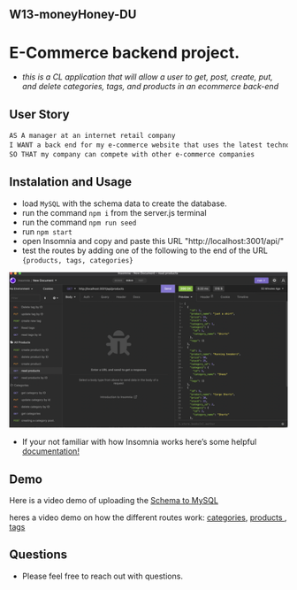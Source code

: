 ## W13-moneyHoney-DU
# E-Commerce backend project. 
* _this is a CL application that will allow a user to get, post, create, put, and delete categories, tags, and products in an ecommerce back-end_

## User Story
```md
AS A manager at an internet retail company
I WANT a back end for my e-commerce website that uses the latest technologies
SO THAT my company can compete with other e-commerce companies
```
## Instalation and Usage
* load ```MySQL``` with the schema data to create the database.
* run the command ```npm i``` from the server.js terminal 
* run the command ```npm run seed```
* run ```npm start```
* open Insomnia and copy and paste this URL "http://localhost:3001/api/"
* test the routes by adding one of the following to the end of the URL ```{products, tags, categories}``` 

<img src ="img/Screen Shot 2022-06-30 at 5.45.31 PM.png">

*  If your not familiar with how Insomnia works here’s some helpful    [documentation!](https://docs.insomnia.rest/)

## Demo
Here is a video demo of uploading the [Schema to MySQL](https://youtu.be/q3c0G1pvFbw)

heres a video demo on how the different routes work: [categories](https://youtu.be/ZBUReyq7Ijc), [products ](https://youtu.be/9Uc-q6I3T68),
[tags](https://youtu.be/hazdbt3Dja4)


## Questions
* Please feel free to reach out with questions. 